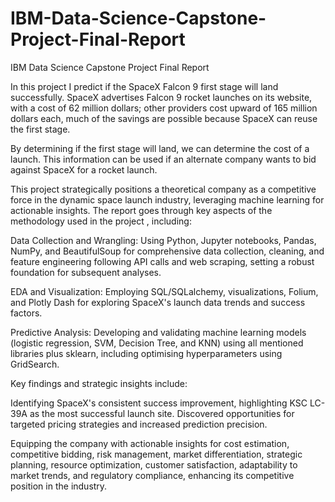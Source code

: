 # IBM-Data-Science-Capstone-Project-Final-Report
IBM Data Science Capstone Project Final Report

In this project I predict if the SpaceX Falcon 9 first stage will land successfully. SpaceX advertises Falcon 9 rocket launches on its website, with a cost of 62 million dollars; other providers cost upward of 165 million dollars each, much of the savings are possible because SpaceX can reuse the first stage. 

By determining if the first stage will land, we can determine the cost of a launch. This information can be used if an alternate company wants to bid against SpaceX for a rocket launch.

This project strategically positions a theoretical company as a competitive force in the dynamic space launch industry, leveraging machine learning for actionable insights. The report goes through key aspects of the methodology used in the project , including:​

Data Collection and Wrangling: Using Python, Jupyter notebooks, Pandas, NumPy, and BeautifulSoup for comprehensive data collection, cleaning, and feature engineering following API calls and web scraping, setting a robust foundation for subsequent analyses.​

EDA and Visualization: Employing SQL/SQLalchemy, visualizations, Folium, and Plotly Dash for exploring SpaceX's launch data trends and success factors.​

Predictive Analysis: Developing and validating machine learning models (logistic regression, SVM, Decision Tree, and KNN) using all mentioned libraries plus sklearn, including optimising hyperparameters using GridSearch. ​

Key findings and strategic insights include:​

Identifying SpaceX's consistent success improvement, highlighting KSC LC-39A as the most successful launch site. Discovered opportunities for targeted pricing strategies and increased prediction precision.​

Equipping the company with actionable insights for cost estimation, competitive bidding, risk management, market differentiation, strategic planning, resource optimization, customer satisfaction, adaptability to market trends, and regulatory compliance, enhancing its competitive position in the industry.​
